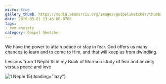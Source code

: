 ```yaml
---
micro: true
gallery_thumb: https://media.bennorris.org/images/gospelsketcher/thumbs/1-nephi-15.jpg
date: 2019-03-01 13:46:00-0700
tags:
- bom anxiety
category: Gospel Sketcher
---
```


We have the power to attain peace or stay in fear. God offers us many chances to learn and to come to Him, and that will keep us from dwindling.

Lessons from 1 Nephi 15 in my Book of Mormon study of fear and anxiety versus peace and love

![1 Nephi 15](https://media.bennorris.org/images/gospelsketcher/bom-anxiety-study/1-nephi-15.jpg){:loading="lazy"}
